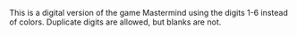 This is a digital version of the game Mastermind using the digits 1-6 instead of colors. Duplicate digits are allowed, but blanks are not.
